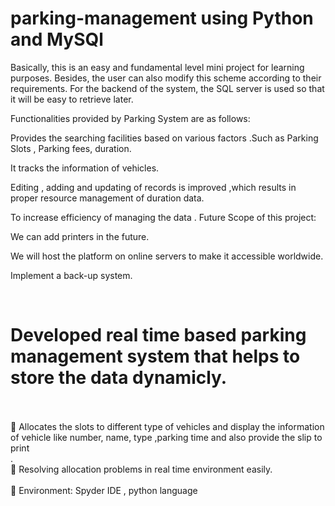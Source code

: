 <h1>parking-management using Python and MySQl</h1>
Basically, this is an easy and fundamental level mini project for learning purposes. Besides, the user can also modify this scheme according to their requirements. For the backend of the system, the SQL server is used so that it will be easy to retrieve later.

Functionalities provided by Parking System are as follows:

Provides the searching facilities based on various factors .Such as Parking Slots , Parking fees, duration.

It tracks the information of vehicles.

Editing , adding and updating of records is improved ,which results in proper resource management of duration data.

To increase efficiency of managing the data . Future Scope of this project:

We can add printers in the future.

We will host the platform on online servers to make it accessible worldwide.

Implement a back-up system.

<br><h1>Developed real time based parking management system that helps to store the data dynamicly.</h1></br>
<br> Allocates the slots to different type of vehicles and display the information of vehicle like number, name, type ,parking time and also provide the slip to print </br>.
<br> Resolving allocation problems in real time environment easily.</br>
<br> Environment: Spyder IDE , python language</br>
